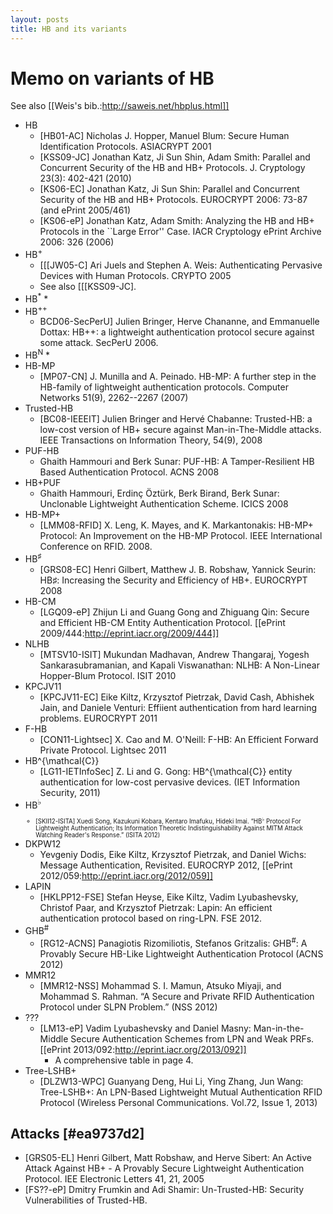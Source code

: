 ```yaml
---
layout: posts
title: HB and its variants
---
```


# Memo on variants of HB

See also [[Weis's bib.:http://saweis.net/hbplus.html]]

* HB
    * [HB01-AC] Nicholas J. Hopper, Manuel Blum: Secure Human Identification Protocols. ASIACRYPT 2001
    * [KSS09-JC] Jonathan Katz, Ji Sun Shin, Adam Smith: Parallel and Concurrent Security of the HB and HB+ Protocols. J. Cryptology 23(3): 402-421 (2010)
    * [KS06-EC] Jonathan Katz, Ji Sun Shin: Parallel and Concurrent Security of the HB and HB+ Protocols. EUROCRYPT 2006: 73-87 (and ePrint 2005/461)
    * [KS06-eP] Jonathan Katz, Adam Smith: Analyzing the HB and HB+ Protocols in the ``Large Error'' Case. IACR Cryptology ePrint Archive 2006: 326 (2006)
* HB<sup>+</sup>
    * [[[JW05-C] Ari Juels and Stephen A. Weis: Authenticating Pervasive Devices with Human Protocols. CRYPTO 2005
    * See also [[[KSS09-JC].
* HB<sup>*</sup>
    * 
* HB<sup>++</sup>
    * BCD06-SecPerU] Julien Bringer, Herve Chananne, and Emmanuelle Dottax: HB++: a lightweight authentication protocol secure against some attack. SecPerU 2006.
* HB<sup>N</sup>
    * 
* HB-MP
    * [MP07-CN] J. Munilla and A. Peinado. HB-MP: A further step in the HB-family of lightweight authentication protocols.  Computer Networks 51(9), 2262--2267 (2007)
* Trusted-HB
    * [BC08-IEEEIT] Julien Bringer and Herv&eacute; Chabanne: Trusted-HB: a low-cost version of HB+ secure against Man-in-The-Middle attacks. IEEE Transactions on Information Theory, 54(9), 2008
* PUF-HB
    * Ghaith Hammouri and Berk Sunar: PUF-HB: A Tamper-Resilient HB Based Authentication Protocol. ACNS 2008 
* HB+PUF
    * Ghaith Hammouri, Erdin&ccedil; &Ouml;zt&uuml;rk, Berk Birand, Berk Sunar: Unclonable Lightweight Authentication Scheme. ICICS 2008
* HB-MP+
    * [LMM08-RFID] X. Leng, K. Mayes, and K. Markantonakis: HB-MP+ Protocol: An Improvement on the HB-MP Protocol. IEEE International Conference on RFID. 2008.
* HB<sup>&#x266f;</sup>
    * [GRS08-EC] Henri Gilbert, Matthew J. B. Robshaw, Yannick Seurin: HB&#x266f;: Increasing the Security and Efficiency of HB+. EUROCRYPT 2008
* HB-CM
    * [LGQ09-eP] Zhijun Li and Guang Gong and Zhiguang Qin: Secure and Efficient HB-CM Entity Authentication Protocol. [[ePrint 2009/444:http://eprint.iacr.org/2009/444]]
* NLHB
    * [MTSV10-ISIT] Mukundan Madhavan, Andrew Thangaraj, Yogesh Sankarasubramanian, and Kapali Viswanathan: NLHB: A Non-Linear Hopper-Blum Protocol. ISIT 2010
* KPCJV11
    * [KPCJV11-EC] Eike Kiltz, Krzysztof Pietrzak, David Cash, Abhishek Jain, and Daniele Venturi: Effiient authentication from hard learning problems. EUROCRYPT 2011
* F-HB
    * [CON11-Lightsec] X. Cao and M. O'Neill: F-HB: An Efficient Forward Private Protocol. Lightsec 2011
* HB^{\mathcal{C}}
    * [LG11-IETInfoSec] Z. Li and G. Gong: HB^{\mathcal{C}} entity authentication for low-cost pervasive devices. (IET Information Security, 2011)
* HB<sup>&#x266d;<sup>
    * [SKII12-ISITA] Xuedi Song, Kazukuni Kobara, Kentaro Imafuku, Hideki Imai. &ldquo;HB<sup>&#x266d;</sup> Protocol For Lightweight Authentication; Its Information Theoretic Indistinguishability Against MITM Attack Watching Reader's Response.&rdquo; (ISITA 2012)
* DKPW12
    * Yevgeniy Dodis, Eike Kiltz, Krzysztof Pietrzak, and Daniel Wichs: Message Authentication, Revisited. EUROCRYP 2012, [[ePrint 2012/059:http://eprint.iacr.org/2012/059]]
* LAPIN
    * [HKLPP12-FSE] Stefan Heyse, Eike Kiltz, Vadim Lyubashevsky, Christof Paar, and Krzysztof Pietrzak: Lapin: An efficient authentication protocol based on ring-LPN. FSE 2012.
* GHB<sup>#</sup>
    * [RG12-ACNS] Panagiotis Rizomiliotis, Stefanos Gritzalis: GHB<sup>#</sup>: A Provably Secure HB-Like Lightweight Authentication Protocol (ACNS 2012)
* MMR12
    * [MMR12-NSS] Mohammad S. I. Mamun, Atsuko Miyaji, and Mohammad S. Rahman. &ldquo;A Secure and Private RFID Authentication Protocol under SLPN Problem.&rdquo; (NSS 2012)
* ??? 
    * [LM13-eP] Vadim Lyubashevsky and Daniel Masny: Man-in-the-Middle Secure Authentication Schemes from LPN and Weak PRFs. [[ePrint 2013/092:http://eprint.iacr.org/2013/092]]
        * A comprehensive table in page 4.
* Tree-LSHB+
    * [DLZW13-WPC] Guanyang Deng, Hui Li, Ying Zhang, Jun Wang: Tree-LSHB+: An LPN-Based Lightweight Mutual Authentication RFID Protocol (Wireless Personal Communications. Vol.72, Issue 1, 2013)

## Attacks [#ea9737d2]

* [GRS05-EL] Henri Gilbert, Matt Robshaw, and Herve Sibert: An Active Attack Against HB+ - A Provably Secure Lightweight Authentication Protocol. IEE Electronic Letters 41, 21, 2005
* [FS??-eP] Dmitry Frumkin and Adi Shamir: Un-Trusted-HB: Security Vulnerabilities of Trusted-HB.
